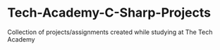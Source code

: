 # Tech-Academy-C-Sharp-Projects
Collection of projects/assignments created while studying at The Tech Academy
